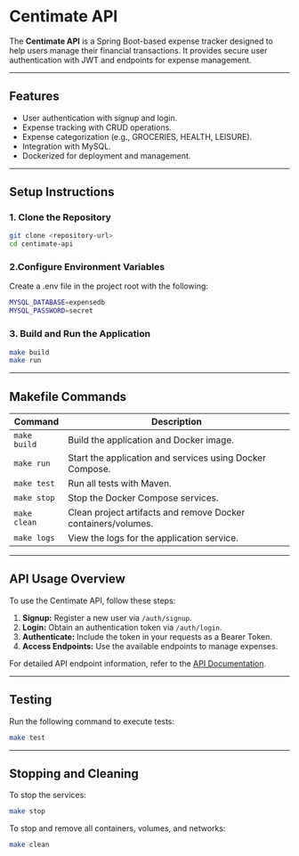 # **Centimate API**

The **Centimate API** is a Spring Boot-based expense tracker designed to help users manage their financial transactions. It provides secure user authentication with JWT and endpoints for expense management.

---

## **Features**
- User authentication with signup and login.
- Expense tracking with CRUD operations.
- Expense categorization (e.g., GROCERIES, HEALTH, LEISURE).
- Integration with MySQL.
- Dockerized for deployment and management.

---

## **Setup Instructions**

### 1. **Clone the Repository**
```sh
git clone <repository-url>
cd centimate-api
```

### **2.Configure Environment Variables**
Create a .env file in the project root with the following:
```sh
MYSQL_DATABASE=expensedb
MYSQL_PASSWORD=secret
```

### **3. Build and Run the Application**
```sh
make build
make run
```

---

## **Makefile Commands**
| Command      | Description                                           |
|--------------|-------------------------------------------------------|
| `make build` | Build the application and Docker image.               |
| `make run`   | Start the application and services using Docker Compose. |
| `make test`  | Run all tests with Maven.                             |
| `make stop`  | Stop the Docker Compose services.                     |
| `make clean` | Clean project artifacts and remove Docker containers/volumes. |
| `make logs`  | View the logs for the application service.            |

---

## **API Usage Overview**

To use the Centimate API, follow these steps:

1. **Signup:** Register a new user via `/auth/signup`.
2. **Login:** Obtain an authentication token via `/auth/login`.
3. **Authenticate:** Include the token in your requests as a Bearer Token.
4. **Access Endpoints:** Use the available endpoints to manage expenses.

For detailed API endpoint information, refer to the [API Documentation](./API.md).

---


## **Testing**
Run the following command to execute tests:
```sh
make test
```
---

## **Stopping and Cleaning**
To stop the services:
```sh
make stop
```

To stop and remove all containers, volumes, and networks:
```sh
make clean
```

